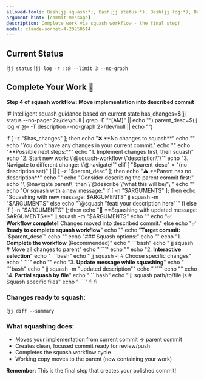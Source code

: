 ```yaml
---
allowed-tools: Bash(jj squash:*), Bash(jj status:*), Bash(jj log:*), Bash(jj diff:*), Bash(jj show:*)
argument-hint: [commit-message]
description: Complete work via squash workflow - the final step!
model: claude-sonnet-4-20250514
---
```


## Current Status
!`jj status`
!`jj log -r ::@ --limit 3 --no-graph`

## Complete Your Work 🎯

**Step 4 of squash workflow: Move implementation into described commit**

!# Intelligent squash guidance based on current state
has_changes=$(jj status --no-pager 2>/dev/null | grep -E "^[AM]" || echo "")
parent_desc=$(jj log -r @- -T description --no-graph 2>/dev/null || echo "")

if [ -z "$has_changes" ]; then
  echo "❌ **No changes to squash**"
  echo ""
  echo "You don't have any changes in your current commit."
  echo ""
  echo "**Possible next steps:**"
  echo "1. Implement changes first, then squash"
  echo "2. Start new work: \`@squash-workflow \"description\"\`"
  echo "3. Navigate to different change: \`@navigate\`"
elif [ "$parent_desc" = "(no description set)" ] || [ -z "$parent_desc" ]; then
  echo "⚠️  **Parent has no description**"
  echo ""
  echo "Consider describing the parent commit first:"
  echo "\`@navigate parent\` then \`@describe \"what this will be\"\`"
  echo ""
  echo "Or squash with a new message:"
  if [ -n "$ARGUMENTS" ]; then
    echo "Squashing with new message: $ARGUMENTS"
    jj squash -m "$ARGUMENTS"
  else
    echo "\`@squash \"feat: your description here\"\`"
  fi
else
  if [ -n "$ARGUMENTS" ]; then
    echo "🚀 **Squashing with updated message: $ARGUMENTS**"
    jj squash -m "$ARGUMENTS"
    echo ""
    echo "✅ **Workflow complete!** Changes moved into described commit."
  else
    echo "✅ **Ready to complete squash workflow**"
    echo ""
    echo "**Target commit:** \`$parent_desc\`"
    echo ""
    echo "### Squash options:"
    echo ""
    echo "1. **Complete the workflow** (Recommended)"
    echo "   \`\`\`bash"
    echo "   jj squash  # Move all changes to parent"
    echo "   \`\`\`"
    echo ""
    echo "2. **Interactive selection**"
    echo "   \`\`\`bash"
    echo "   jj squash -i  # Choose specific changes"
    echo "   \`\`\`"
    echo ""
    echo "3. **Update message while squashing**"
    echo "   \`\`\`bash"
    echo "   jj squash -m \"updated description\""
    echo "   \`\`\`"
    echo ""
    echo "4. **Partial squash by file**"
    echo "   \`\`\`bash"
    echo "   jj squash path/to/file.js  # Squash specific files"
    echo "   \`\`\`"
  fi
fi

### Changes ready to squash:
!`jj diff --summary`

### What squashing does:
- Moves your implementation from current commit → parent commit
- Creates clean, focused commit ready for review/push
- Completes the squash workflow cycle
- Working copy moves to the parent (now containing your work)

**Remember**: This is the final step that creates your polished commit!